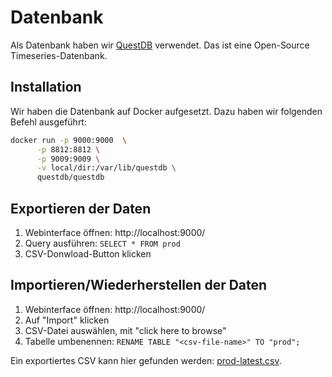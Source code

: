 # Datenbank
Als Datenbank haben wir [QuestDB](https://questdb.io/) verwendet. Das ist eine Open-Source Timeseries-Datenbank.

## Installation
Wir haben die Datenbank auf Docker aufgesetzt. Dazu haben wir folgenden Befehl ausgeführt:
```bash
docker run -p 9000:9000  \
      -p 8812:8812 \
      -p 9009:9009 \
      -v local/dir:/var/lib/questdb \
      questdb/questdb
```

## Exportieren der Daten
1. Webinterface öffnen: http://localhost:9000/
2. Query ausführen: `SELECT * FROM prod`
3. CSV-Donwload-Button klicken


## Importieren/Wiederherstellen der Daten
1. Webinterface öffnen: http://localhost:9000/
2. Auf "Import" klicken
3. CSV-Datei auswählen, mit "click here to browse"
4. Tabelle umbenennen: `RENAME TABLE "<csv-file-name>" TO "prod";`

Ein exportiertes CSV kann hier gefunden werden: [prod-latest.csv](prod-latest.csv).
